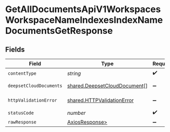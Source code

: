 # GetAllDocumentsApiV1WorkspacesWorkspaceNameIndexesIndexNameDocumentsGetResponse


## Fields

| Field                                                                        | Type                                                                         | Required                                                                     | Description                                                                  |
| ---------------------------------------------------------------------------- | ---------------------------------------------------------------------------- | ---------------------------------------------------------------------------- | ---------------------------------------------------------------------------- |
| `contentType`                                                                | *string*                                                                     | :heavy_check_mark:                                                           | N/A                                                                          |
| `deepsetCloudDocuments`                                                      | [shared.DeepsetCloudDocument](../../models/shared/deepsetclouddocument.md)[] | :heavy_minus_sign:                                                           | Successful Response                                                          |
| `httpValidationError`                                                        | [shared.HTTPValidationError](../../models/shared/httpvalidationerror.md)     | :heavy_minus_sign:                                                           | Validation Error                                                             |
| `statusCode`                                                                 | *number*                                                                     | :heavy_check_mark:                                                           | N/A                                                                          |
| `rawResponse`                                                                | [AxiosResponse>](https://axios-http.com/docs/res_schema)                     | :heavy_minus_sign:                                                           | N/A                                                                          |